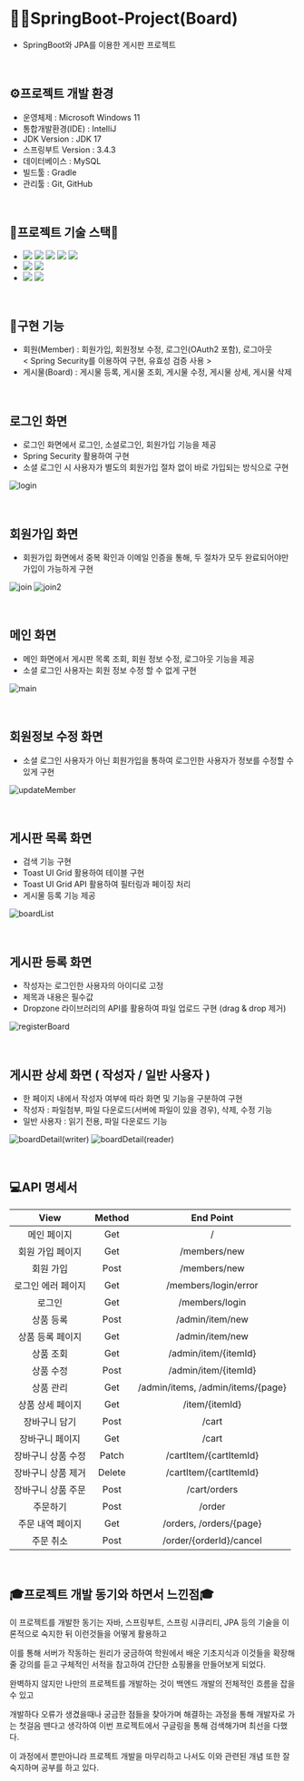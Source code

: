 # 💁‍♂️SpringBoot-Project(Board)
- SpringBoot와 JPA를 이용한 게시판 프로젝트

<br>



## ⚙프로젝트 개발 환경
- 운영체제 : Microsoft Windows 11
- 통합개발환경(IDE) : IntelliJ
- JDK Version : JDK 17
- 스프링부트 Version : 3.4.3
- 데이터베이스 : MySQL
- 빌드툴 : Gradle
- 관리툴 : Git, GitHub

<br>

## 📗프로젝트 기술 스택📗
- <img src="https://img.shields.io/badge/HTML5-E34F26?style=for-the-badge&logo=html5&logoColor=white" /> <img src="https://img.shields.io/badge/CSS3-1572B6?style=for-the-badge&logo=css3&logoColor=white" /> <img src="https://img.shields.io/badge/JS-F7DF1E?style=for-the-badge&logo=JavaScript&logoColor=white" /> <img src="https://img.shields.io/badge/Bootstrap-7952B3?style=for-the-badge&logo=Bootstrap&logoColor=white" /> <img src="https://img.shields.io/badge/Thymeleaf-005F0F?style=for-the-badge&logo=Thymeleaf&logoColor=white" />
- <img src="https://img.shields.io/badge/Spring Boot-6DB33F?style=for-the-badge&logo=SpringBoot&logoColor=white" /> <img src="https://img.shields.io/badge/Spring Security-6DB33F?style=for-the-badge&logo=SpringSecurity&logoColor=white" />
- <img src="https://img.shields.io/badge/Hibernate-59666C?style=for-the-badge&logo=Hibernate&logoColor=white" /> <img src="https://img.shields.io/badge/MySQL-4479A1?style=for-the-badge&logo=MySQL&logoColor=white" />

<br>

## 🔧구현 기능
- 회원(Member) : 회원가입, 회원정보 수정, 로그인(OAuth2 포함), 로그아웃 
<br>     < Spring Security를 이용하여 구현, 유효성 검증 사용 >
- 게시물(Board) : 게시물 등록, 게시물 조회, 게시물 수정, 게시물 상세, 게시물 삭제
<br>    

## 로그인 화면

* 로그인 화면에서 로그인, 소셜로그인, 회원가입 기능을 제공
* Spring Security 활용하여 구현
* 소셜 로그인 시 사용자가 별도의 회원가입 절차 없이 바로 가입되는 방식으로 구현

![login](https://github.com/user-attachments/assets/a367552c-7fce-48ef-bd71-2e2be0eed560)

<br>


## 회원가입 화면

* 회원가입 화면에서 중복 확인과 이메일 인증을 통해, 두 절차가 모두 완료되어야만 가입이 가능하게 구현

![join](https://github.com/user-attachments/assets/a761087d-6ab9-40a4-9169-ae68b36d5cb8)
![join2](https://github.com/user-attachments/assets/8c56b287-078f-45db-a3ca-1756df49682a)

<br>


## 메인 화면

* 메인 화면에서 게시판 목록 조회, 회원 정보 수정, 로그아웃 기능을 제공
* 소셜 로그인 사용자는 회원 정보 수정 할 수 없게 구현

![main](https://github.com/user-attachments/assets/a17c044d-14ac-4efd-be23-512b50e7b4af)

<br>



## 회원정보 수정 화면

* 소셜 로그인 사용자가 아닌 회원가입을 통하여 로그인한 사용자가 정보를 수정할 수 있게 구현

![updateMember](https://github.com/user-attachments/assets/adb4000f-0312-4808-bd12-0ec5553430ed)

<br>


## 게시판 목록 화면

* 검색 기능 구현
* Toast UI Grid 활용하여 테이블 구현
* Toast UI Grid API 활용하여 필터링과 페이징 처리
* 게시물 등록 기능 제공

![boardList](https://github.com/user-attachments/assets/07f8877f-1fa6-4cc9-a8ed-4832c1d67594)

<br>

## 게시판 등록 화면

* 작성자는 로그인한 사용자의 아이디로 고정
* 제목과 내용은 필수값
* Dropzone 라이브러리의 API를 활용하여 파일 업로드 구현 (drag & drop 제거)
  
![registerBoard](https://github.com/user-attachments/assets/91490f48-b1a2-4791-a8d7-cfcb6e6e6765)

<br>

## 게시판 상세 화면 ( 작성자 / 일반 사용자 )

* 한 페이지 내에서 작성자 여부에 따라 화면 및 기능을 구분하여 구현
* 작성자 : 파일첨부, 파일 다운로드(서버에 파일이 있을 경우), 삭제, 수정 기능
* 일반 사용자 : 읽기 전용, 파일 다운로드 기능

![boardDetail(writer)](https://github.com/user-attachments/assets/1b02b6c7-d661-40c7-a87a-1aef2abf1d33)
![boardDetail(reader)](https://github.com/user-attachments/assets/5e3488b7-bdd8-43a0-a7af-01880160edd8)

<br>



## 💻API 명세서
|View|Method|End Point|
|:----:|:----:|:----:|
|메인 페이지|Get|/|
|회원 가입 페이지|Get|/members/new|
|회원 가입|Post|/members/new|
|로그인 에러 페이지|Get|/members/login/error|
|로그인|Get|/members/login|
|상품 등록|Post|/admin/item/new|
|상품 등록 페이지|Get|/admin/item/new|
|상품 조회|Get|/admin/item/{itemId}|
|상품 수정|Post|/admin/item/{itemId}|
|상품 관리|Get|/admin/items, /admin/items/{page}|
|상품 상세 페이지|Get|/item/{itemId}|
|장바구니 담기|Post|/cart|
|장바구니 페이지|Get|/cart|
|장바구니 상품 수정|Patch|/cartItem/{cartItemId}|
|장바구니 상품 제거|Delete|/cartItem/{cartItemId}|
|장바구니 상품 주문|Post|/cart/orders|
|주문하기|Post|/order|
|주문 내역 페이지|Get|/orders, /orders/{page}|
|주문 취소|Post|/order/{orderId}/cancel|
<br>



## 🎓프로젝트 개발 동기와 하면서 느낀점🎓

이 프로젝트를 개발한 동기는 자바, 스프링부트, 스프링 시큐리티, JPA 등의 기술을 이론적으로 숙지한 뒤 이런것들을 어떻게 활용하고 


이를 통해 서버가 작동하는 원리가 궁금하여 학원에서 배운 기초지식과 이것들을 확장해줄 강의를 듣고 구체적인 서적을 참고하여 간단한 쇼핑몰을 만들어보게 되었다.


완벽하지 않지만 나만의 프로젝트를 개발하는 것이 백엔드 개발의 전체적인 흐름을 잡을 수 있고 


개발하다 오류가 생겼을때나 궁금한 점들을 찾아가며 해결하는 과정을 통해 개발자로 가는 첫걸음 뗀다고 생각하여 이번 프로젝트에서 구글링을 통해 검색해가며 최선을 다했다. 


이 과정에서 뿐만아니라 프로젝트 개발을 마무리하고 나서도 이와 관련된 개념 또한 잘 숙지하며 공부를 하고 있다.

